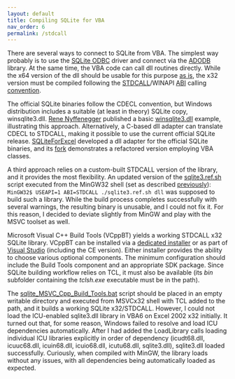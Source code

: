 ```yaml
---
layout: default
title: Compiling SQLite for VBA
nav_order: 6
permalink: /stdcall
---
```


There are several ways to connect to SQLite from VBA. The simplest way probably is to use the [SQLite ODBC][] driver and connect via the [ADODB][] library. At the same time, the VBA code can call dll routines directly. While the x64 version of the dll should be usable for this purpose [as is][x64 convention], the x32 version must be compiled following the [STDCALL][]/WINAPI [ABI][] calling [convention][calling convention].

The official SQLite binaries follow the CDECL convention, but Windows distribution includes a suitable (at least in theory) SQLite copy, winsqlite3.dll. [Rene Nyffenegger][] published a basic [winsqlite3.dll][] example, illustrating this approach. Alternatively, a C-based dll adapter can translate CDECL to STDCALL, making it possible to use the current official SQLite release. [SQLiteForExcel][] developed a dll adapter for the official SQLite binaries, and its [fork][cSQLiteForExcel] demonstrates a refactored version employing VBA classes.

A third approach relies on a custom-built STDCALL version of the library, and it provides the most flexibility. An updated version of the [sqlite3.ref.sh][SQLite script] script executed from the MinGW32 shell (set as described [previously][MinGW]):
`MinGW32$ USEAPI=1 ABI=STDCALL ./sqlite3.ref.sh dll`
was supposed to build such a library. While the build process completes successfully with several warnings, the resulting binary is unusable, and I could not fix it. For this reason, I decided to deviate slightly from MinGW and play with the MSVC toolset as well.

Microsoft Visual C++ Build Tools (VCppBT) yields a working STDCALL x32 SQLite library. VCppBT can be installed via a [dedicated installer][VCppBT] or as part of [Visual Studio][] (including the CE version). Either installer provides the ability to choose various optional components. The minimum configuration should include the Build Tools component and an appropriate SDK package. Since SQLite building workflow relies on TCL, it must also be available (its *bin* subfolder containing the *tclsh.exe* executable must be in the path).

The [sqlite_MSVC_Cpp_Build_Tools.bat][SQLite MSVC] script should be placed in an empty writable directory and executed from MSVCx32 shell with TCL added to the path, and it builds a working SQLite x32/STDCALL. However, I could not load the ICU-enabled sqlite3.dll library in VBA6 on Excel 2002 x32 initially. It turned out that, for some reason, Windows failed to resolve and load ICU dependencies automatically. After I had added the LoadLibrary calls loading individual ICU libraries explicitly in order of dependency (icudt68.dll, icuuc68.dll, icuin68.dll, icuio68.dll, icutu68.dll, sqlite3.dll), sqlite3.dll loaded successfully. Curiously, when compiled with MinGW, the library loads without any issues, with all dependencies being automatically loaded as expected.

<!-- References -->


[SQLite ODBC]: http://www.ch-werner.de/sqliteodbc/
[ADODB]: https://docs.microsoft.com/en-us/sql/ado/microsoft-activex-data-objects-ado
[x64 convention]: https://en.wikipedia.org/wiki/X86_calling_conventions#Microsoft_x64_calling_convention
[STDCALL]: https://docs.microsoft.com/en-us/cpp/cpp/argument-passing-and-naming-conventions
[ABI]: https://en.wikipedia.org/wiki/Application_binary_interface
[calling convention]: https://en.wikipedia.org/wiki/X86_calling_conventions
[Rene Nyffenegger]: https://renenyffenegger.ch/notes/development/databases/SQLite/VBA/index
[winsqlite3.dll]: https://github.com/ReneNyffenegger/winsqlite3.dll-4-VBA
[SQLiteForExcel]: https://github.com/govert/SQLiteForExcel
[cSQLiteForExcel]: https://github.com/b-gonzalez/SQLiteForExcel
[MinGW]: https://pchemguy.github.io/SQLite-ICU-MinGW/devenv
[SQLite script]: https://github.com/pchemguy/SQLite-ICU-MinGW/blob/master/MinGW/Proxy/sqlite3.ref.sh
[VCppBT]: https://go.microsoft.com/fwlink/?LinkId=691126
[Visual Studio]: https://visualstudio.microsoft.com/downloads
[SQLite MSVC]: https://github.com/pchemguy/SQLite-ICU-MinGW/blob/master/MSVC/sqlite_MSVC_Cpp_Build_Tools.bat
